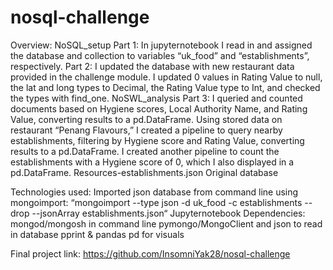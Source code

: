 # nosql-challenge

Overview:
NoSQL_setup
Part 1: In jupyternotebook I read in and assigned the database and collection to variables “uk_food” and “establishments”, respectively. Part 2: I updated the database with new restaurant data provided in the challenge module. I updated 0 values in Rating Value to null, the lat and long types to Decimal, the Rating Value type to Int, and checked the types with find_one.
NoSWL_analysis
Part 3: I queried and counted documents based on Hygiene scores, Local Authority Name, and Rating Value, converting results to a pd.DataFrame.
Using stored data on restaurant “Penang Flavours,” I created a pipeline to query nearby establishments, filtering by Hygiene score and Rating Value, converting results to a pd.DataFrame.
I created another pipeline to count the establishments with a Hygiene score of 0, which I also displayed in a pd.DataFrame.
Resources-establishments.json
Original database


Technologies used:
Imported json database from command line using mongoimport: 
“mongoimport --type json -d uk_food -c establishments --drop --jsonArray establishments.json“
Jupyternotebook
Dependencies:
mongod/mongosh in command line
pymongo/MongoClient and json to read in database
pprint & pandas pd for visuals

Final project link: https://github.com/InsomniYak28/nosql-challenge
